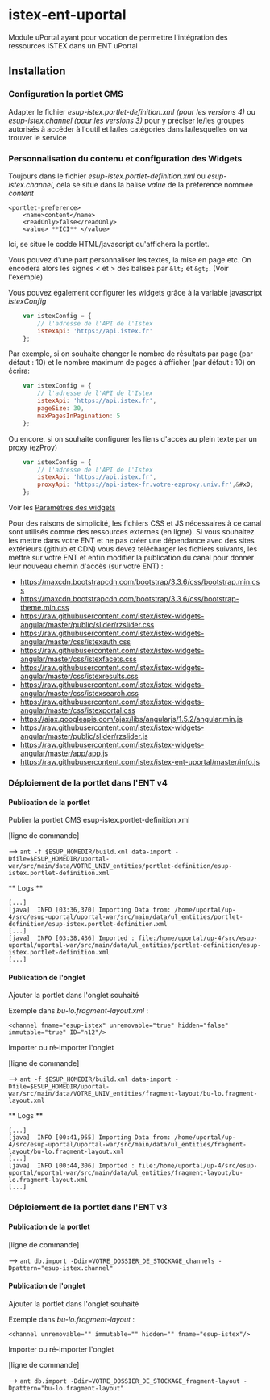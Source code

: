 # istex-ent-uportal

Module uPortal ayant pour vocation de permettre l'intégration des ressources ISTEX dans un ENT uPortal

## Installation

### Configuration la portlet CMS

Adapter le fichier *esup-istex.portlet-definition.xml (pour les versions 4)* ou *esup-istex.channel (pour les versions 3)* pour y préciser le/les groupes autorisés à accéder à l'outil et la/les catégories dans la/lesquelles on va trouver le service

### Personnalisation du contenu et configuration des Widgets

Toujours dans le fichier *esup-istex.portlet-definition.xml* ou *esup-istex.channel*, cela se situe dans la balise *value* de la préférence nommée *content*

    <portlet-preference>
        <name>content</name>
        <readOnly>false</readOnly>
        <value> **ICI** </value>

Ici, se situe le codde HTML/javascript qu'affichera la portlet. 

Vous pouvez d'une part personnaliser les textes, la mise en page etc. On encodera alors les signes < et > des balises par `&lt;` et `&gt;`. (Voir l'exemple)

Vous pouvez également configurer les widgets grâce à la variable javascript *istexConfig*

```javascript
    var istexConfig = {
        // l'adresse de l'API de l'Istex
        istexApi: 'https://api.istex.fr'
    };
```

Par exemple, si on souhaite changer le nombre de résultats par page (par défaut : 10) et le nombre maximum de pages à afficher (par défaut : 10) on écrira:
    
```javascript
    var istexConfig = {
        // l'adresse de l'API de l'Istex
        istexApi: 'https://api.istex.fr',
        pageSize: 30,
        maxPagesInPagination: 5
    };
```

Ou encore, si on souhaite configurer les liens d'accès au plein texte par un proxy (ezProy)
    
```javascript
    var istexConfig = {
        // l'adresse de l'API de l'Istex
        istexApi: 'https://api.istex.fr',
        proxyApi: 'https://api-istex-fr.votre-ezproxy.univ.fr',&#xD;			  
    };
```

Voir les [Paramètres des widgets](https://github.com/istex/istex-widgets-angular#param%C3%A8tres-des-widgets)

Pour des raisons de simplicité, les fichiers CSS et JS nécessaires à ce canal sont utilisés comme des ressources externes (en ligne).
Si vous souhaitez les mettre dans votre ENT et ne pas créer une dépendance avec des sites extérieurs (github et CDN) 
vous devez telécharger les fichiers suivants, les mettre sur votre ENT et enfin modifier la publication du canal pour donner leur nouveau chemin d'accès (sur votre ENT) : 
 * https://maxcdn.bootstrapcdn.com/bootstrap/3.3.6/css/bootstrap.min.css
 * https://maxcdn.bootstrapcdn.com/bootstrap/3.3.6/css/bootstrap-theme.min.css
 * https://raw.githubusercontent.com/istex/istex-widgets-angular/master/public/slider/rzslider.css
 * https://raw.githubusercontent.com/istex/istex-widgets-angular/master/css/istexauth.css
 * https://raw.githubusercontent.com/istex/istex-widgets-angular/master/css/istexfacets.css
 * https://raw.githubusercontent.com/istex/istex-widgets-angular/master/css/istexresults.css
 * https://raw.githubusercontent.com/istex/istex-widgets-angular/master/css/istexsearch.css
 * https://raw.githubusercontent.com/istex/istex-widgets-angular/master/css/istexportal.css
 * https://ajax.googleapis.com/ajax/libs/angularjs/1.5.2/angular.min.js
 * https://raw.githubusercontent.com/istex/istex-widgets-angular/master/public/slider/rzslider.js
 * https://raw.githubusercontent.com/istex/istex-widgets-angular/master/app/app.js
 * https://raw.githubusercontent.com/istex/istex-ent-uportal/master/info.js
			
### Déploiement de la portlet dans l'ENT v4

#### Publication de la portlet

Publier la portlet CMS esup-istex.portlet-definition.xml

[ligne de commande]

--> `ant -f $ESUP_HOMEDIR/build.xml data-import -Dfile=$ESUP_HOMEDIR/uportal-war/src/main/data/VOTRE_UNIV_entities/portlet-definition/esup-istex.portlet-definition.xml`

** Logs **

    [...]
    [java]  INFO [03:36,370] Importing Data from: /home/uportal/up-4/src/esup-uportal/uportal-war/src/main/data/ul_entities/portlet-definition/esup-istex.portlet-definition.xml
    [...]
    [java]  INFO [03:38,436] Imported : file:/home/uportal/up-4/src/esup-uportal/uportal-war/src/main/data/ul_entities/portlet-definition/esup-istex.portlet-definition.xml
    [...]

#### Publication de l'onglet

Ajouter la portlet dans l'onglet souhaité

Exemple dans *bu-lo.fragment-layout.xml* :

`<channel fname="esup-istex" unremovable="true" hidden="false" immutable="true" ID="n12"/>`

Importer ou ré-importer l'onglet

[ligne de commande]

--> `ant -f $ESUP_HOMEDIR/build.xml data-import -Dfile=$ESUP_HOMEDIR/uportal-war/src/main/data/VOTRE_UNIV_entities/fragment-layout/bu-lo.fragment-layout.xml`

** Logs **

    [...]
    [java]  INFO [00:41,955] Importing Data from: /home/uportal/up-4/src/esup-uportal/uportal-war/src/main/data/ul_entities/fragment-layout/bu-lo.fragment-layout.xml
    [...]
    [java]  INFO [00:44,306] Imported : file:/home/uportal/up-4/src/esup-uportal/uportal-war/src/main/data/ul_entities/fragment-layout/bu-lo.fragment-layout.xml
    [...]

### Déploiement de la portlet dans l'ENT v3

#### Publication de la portlet


[ligne de commande]

--> `ant db.import -Ddir=VOTRE_DOSSIER_DE_STOCKAGE_channels -Dpattern="esup-istex.channel"`

#### Publication de l'onglet

Ajouter la portlet dans l'onglet souhaité

Exemple dans *bu-lo.fragment-layout* :

`<channel unremovable="" immutable="" hidden="" fname="esup-istex"/>`

Importer ou ré-importer l'onglet

[ligne de commande]

--> `ant db.import -Ddir=VOTRE_DOSSIER_DE_STOCKAGE_fragment-layout -Dpattern="bu-lo.fragment-layout"`

